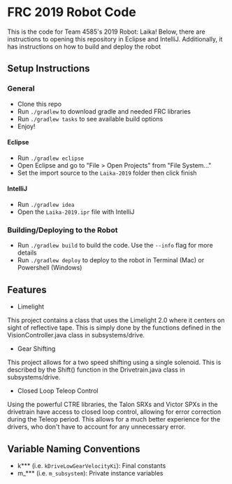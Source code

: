 # FRC 2019 Robot Code

This is the code for Team 4585's 2019 Robot: Laika! 
Below, there are instructions to opening this repository in Eclipse and IntelliJ. 
Additionally, it has instructions on how to build and deploy the robot

## Setup Instructions

### General
- Clone this repo
- Run `./gradlew` to download gradle and needed FRC libraries
- Run `./gradlew tasks` to see available build options
- Enjoy!

#### Eclipse
- Run `./gradlew eclipse`
- Open Eclipse and go to "File > Open Projects" from "File System..."
- Set the import source to the `Laika-2019` folder then click finish

#### IntelliJ
- Run `./gradlew idea`
- Open the `Laika-2019.ipr` file with IntelliJ

### Building/Deploying to the Robot
- Run `./gradlew build` to build the code. Use the `--info` flag for more details
- Run `./gradlew deploy` to deploy to the robot in Terminal (Mac) or Powershell (Windows)

## Features
- Limelight

This project contains a class that uses the Limelight 2.0 where it centers on sight of reflective tape. This is simply done by the functions defined in the VisionController.java class in subsystems/drive.

- Gear Shifting

This project allows for a two speed shifting using a single solenoid. This is described by the Shift() function in the Drivetrain.java class in subsystems/drive.

- Closed Loop Teleop Control

Using the powerful CTRE libraries, the Talon SRXs and Victor SPXs in the drivetrain have access to closed loop control, allowing for error correction during the Teleop period. This allows for a much better experience for the drivers, who don't have to account for any unnecessary error.


## Variable Naming Conventions
- k*** (i.e. `kDriveLowGearVelocityKi`): Final constants
- m_*** (i.e. `m_subsystem`): Private instance variables

